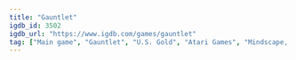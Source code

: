```yaml
---
title: "Gauntlet"
igdb_id: 3502
igdb_url: "https://www.igdb.com/games/gauntlet"
tag: ["Main game", "Gauntlet", "U.S. Gold", "Atari Games", "Mindscape, Inc.", "Hack and slash/Beat 'em up", "Arcade", "Single player", "Multiplayer", "Bird view / Isometric", "Action", "Fantasy", "Historical"]
---
```

